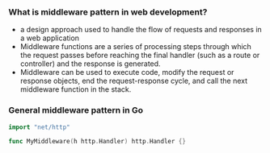 ### What is middleware pattern in web development?
- a design approach used to handle the flow of requests and responses in a web application
- Middleware functions are a series of processing steps through which the request passes before reaching the final handler (such as a route or controller) and the response is generated.
- Middleware can be used to execute code, modify the request or response objects, end the request-response cycle, and call the next middleware function in the stack.
### General middleware pattern in Go
```go
import "net/http"

func MyMiddleware(h http.Handler) http.Handler {}
```